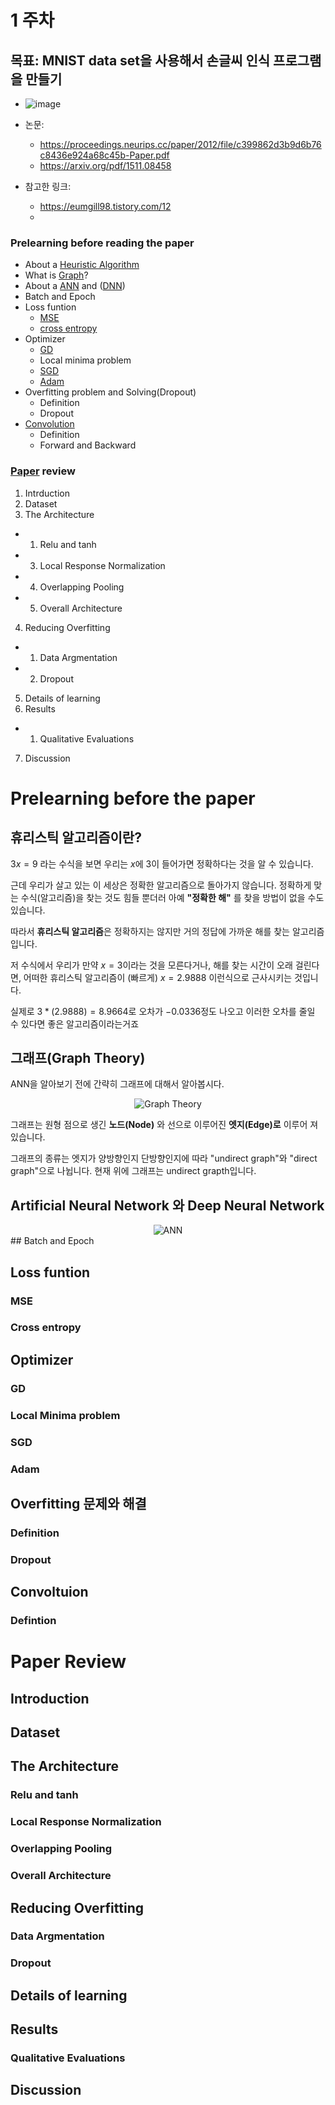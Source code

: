 # 1 주차 
## 목표: MNIST data set을 사용해서 손글씨 인식 프로그램을 만들기
- ![image](https://github.com/user-attachments/assets/b80a7f4c-fc16-4774-9381-60cfd2084216)

- 논문:
  - https://proceedings.neurips.cc/paper/2012/file/c399862d3b9d6b76c8436e924a68c45b-Paper.pdf
  - https://arxiv.org/pdf/1511.08458 
- 참고한 링크:
  - https://eumgill98.tistory.com/12
  - 

### Prelearning before reading the paper
- About a [Heuristic Algorithm](https://en.wikipedia.org/wiki/Heuristic_(computer_science))
- What is [Graph](https://en.wikipedia.org/wiki/Graph_theory)?
- About a [ANN](https://en.wikipedia.org/wiki/Neural_network_(machine_learning)) and ([DNN](https://en.wikipedia.org/wiki/Deep_learning#Deep_neural_networks))
- Batch and Epoch
- Loss funtion 
  - [MSE](https://en.wikipedia.org/wiki/Mean_squared_error)
  - [cross entropy](https://en.wikipedia.org/wiki/Cross-entropy)
- Optimizer
  - [GD](https://en.wikipedia.org/wiki/Gradient_descent)
  - Local minima problem
  - [SGD](https://en.wikipedia.org/wiki/Stochastic_gradient_descent)
  - [Adam](https://arxiv.org/abs/1412.6980)
- Overfitting problem and Solving(Dropout)
  - Definition
  - Dropout
- [Convolution](https://en.wikipedia.org/wiki/Convolution)
  - Definition
  - Forward and Backward
### [Paper](https://proceedings.neurips.cc/paper/2012/file/c399862d3b9d6b76c8436e924a68c45b-Paper.pdf) review
1. Intrduction
2. Dataset
3. The Architecture
  - 1. Relu and tanh
  - 3. Local Response Normalization
  - 4. Overlapping Pooling
  - 5. Overall Architecture
4. Reducing Overfitting
  - 1. Data Argmentation
  - 2. Dropout
5. Details of learning
6. Results
  - 1. Qualitative Evaluations
7. Discussion
# Prelearning before the paper
## 휴리스틱 알고리즘이란?

$3x = 9$ 라는 수식을 보면 우리는 $x$에 $3$이 들어가면 정확하다는 것을 알 수 있습니다. 

근데 우리가 살고 있는 이 세상은 정확한 알고리즘으로 돌아가지 않습니다. 정확하게 맞는 수식(알고리즘)을 찾는 것도 힘들 뿐더러 아예 **"정확한 해"** 를 찾을 방법이 없을 수도  있습니다. 

따라서 **휴리스틱 알고리즘**은 정확하지는 않지만 거의 정답에 가까운 해를 찾는 알고리즘입니다. 

저 수식에서 우리가 만약 $x=3$이라는 것을 모른다거나, 해를 찾는 시간이 오래 걸린다면, 어떠한 휴리스틱 알고리즘이 (빠르게) $x=2.9888$ 이런식으로 근사시키는 것입니다. 

실제로 $3*(2.9888) = 8.9664$로 오차가 $-0.0336$정도 나오고 이러한 오차를 줄일 수 있다면 좋은 알고리즘이라는거죠

## 그래프(Graph Theory)
ANN을 알아보기 전에 간략히 그래프에 대해서 알아봅시다.
<div style="text-align: center;">
  <img src="https://github.com/user-attachments/assets/9bf05bc6-c3ac-4dbd-a63f-854a77feac68" alt="Graph Theory">
</div>


그래프는 원형 점으로  생긴 **노드(Node)** 와 선으로 이루어진 **엣지(Edge)로** 이루어 져 있습니다.

그래프의 종류는 엣지가 양방향인지 단방향인지에 따라 "undirect graph"와 "direct graph"으로 나뉩니다. 현재 위에 그래프는 undirect grapth입니다.

## Artificial Neural Network 와 Deep Neural Network
<div style="text-align: center;">
  <img src="https://github.com/user-attachments/assets/67ff420b-db17-4b47-ae9f-ad7b2a1f8c39" alt="ANN">
</div>
## Batch and Epoch

## Loss funtion
### MSE
### Cross entropy


## Optimizer
### GD
### Local Minima problem
### SGD
### Adam


## Overfitting 문제와 해결
### Definition
### Dropout

## Convoltuion
### Defintion

# Paper Review

## Introduction
## Dataset
## The Architecture
### Relu and tanh
### Local Response Normalization
### Overlapping Pooling
### Overall Architecture
## Reducing Overfitting
### Data Argmentation
### Dropout
## Details of learning
## Results
### Qualitative Evaluations
## Discussion
